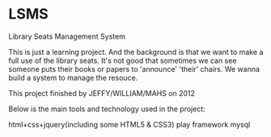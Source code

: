 LSMS
====

Library Seats Management System


This is just a learning project. And the background is that we want to make a full use of the library seats.
It's not good that sometimes we can see someone puts their books or papers to 'announce' 'their' chairs.
We wanna build a system to manage the resouce.

This project finished by JEFFY/WILLIAM/MAHS on 2012

Below is the main tools and technology used in the project:

html+css+jquery(including some HTML5 & CSS3)
play framework 
mysql
